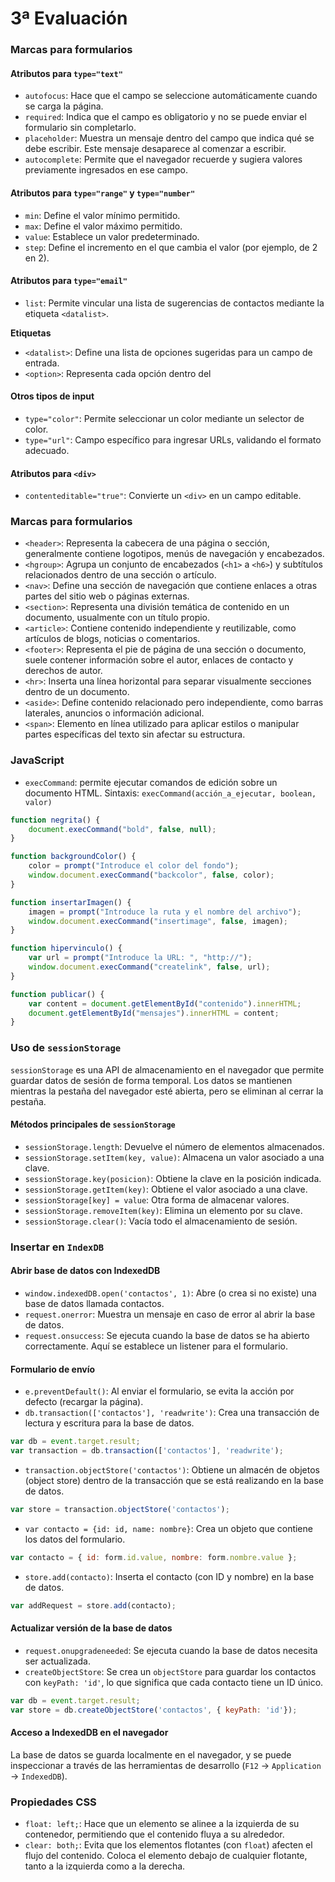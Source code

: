 # 3ª Evaluación

### Marcas para formularios

#### Atributos para `type="text"`
- `autofocus`: Hace que el campo se seleccione automáticamente cuando se carga la página.
- `required`: Indica que el campo es obligatorio y no se puede enviar el formulario sin completarlo.
- `placeholder`: Muestra un mensaje dentro del campo que indica qué se debe escribir. Este mensaje desaparece al comenzar a escribir.
- `autocomplete`: Permite que el navegador recuerde y sugiera valores previamente ingresados en ese campo.

#### Atributos para `type="range"` y `type="number"`
- `min`: Define el valor mínimo permitido.
- `max`: Define el valor máximo permitido.
- `value`: Establece un valor predeterminado.
- `step`: Define el incremento en el que cambia el valor (por ejemplo, de 2 en 2).

#### Atributos para `type="email"`
- `list`: Permite vincular una lista de sugerencias de contactos mediante la etiqueta `<datalist>`.

**Etiquetas**
- `<datalist>`: Define una lista de opciones sugeridas para un campo de entrada.
- `<option>`: Representa cada opción dentro del <datalist>, proporcionando un valor que el usuario puede seleccionar.

#### Otros tipos de input
- `type="color"`: Permite seleccionar un color mediante un selector de color.
- `type="url"`: Campo específico para ingresar URLs, validando el formato adecuado.

#### Atributos para `<div>`
- `contenteditable="true"`: Convierte un `<div>` en un campo editable.

### Marcas para formularios

- `<header>`: Representa la cabecera de una página o sección, generalmente contiene logotipos, menús de navegación y encabezados.
- `<hgroup>`: Agrupa un conjunto de encabezados (`<h1>` a `<h6>`) y subtítulos relacionados dentro de una sección o artículo.
- `<nav>`: Define una sección de navegación que contiene enlaces a otras partes del sitio web o páginas externas.
- `<section>`: Representa una división temática de contenido en un documento, usualmente con un título propio.
- `<article>`: Contiene contenido independiente y reutilizable, como artículos de blogs, noticias o comentarios.
- `<footer>`: Representa el pie de página de una sección o documento, suele contener información sobre el autor, enlaces de contacto y derechos de autor.
- `<hr>`: Inserta una línea horizontal para separar visualmente secciones dentro de un documento.
- `<aside>`: Define contenido relacionado pero independiente, como barras laterales, anuncios o información adicional.
- `<span>`: Elemento en línea utilizado para aplicar estilos o manipular partes específicas del texto sin afectar su estructura.

### JavaScript

- `execCommand`: permite ejecutar comandos de edición sobre un documento HTML.
Sintaxis: `execCommand(acción_a_ejecutar, boolean, valor)`

```javascript
function negrita() {
    document.execCommand("bold", false, null);
}

function backgroundColor() {
    color = prompt("Introduce el color del fondo");
    window.document.execCommand("backcolor", false, color);
}

function insertarImagen() {
    imagen = prompt("Introduce la ruta y el nombre del archivo");
    window.document.execCommand("insertimage", false, imagen);
}

function hipervinculo() {
    var url = prompt("Introduce la URL: ", "http://");
    window.document.execCommand("createlink", false, url);
}

function publicar() {
    var content = document.getElementById("contenido").innerHTML;
    document.getElementById("mensajes").innerHTML = content;
}
```

### Uso de `sessionStorage`

`sessionStorage` es una API de almacenamiento en el navegador que permite guardar datos de sesión de forma temporal. Los datos se mantienen mientras la pestaña del navegador esté abierta, pero se eliminan al cerrar la pestaña.

#### Métodos principales de `sessionStorage`
- `sessionStorage.length`: Devuelve el número de elementos almacenados.
- `sessionStorage.setItem(key, value)`: Almacena un valor asociado a una clave.
- `sessionStorage.key(posicion)`: Obtiene la clave en la posición indicada.
- `sessionStorage.getItem(key)`: Obtiene el valor asociado a una clave.
- `sessionStorage[key] = value`: Otra forma de almacenar valores.
- `sessionStorage.removeItem(key)`: Elimina un elemento por su clave.
- `sessionStorage.clear()`: Vacía todo el almacenamiento de sesión.

### Insertar en `IndexDB`
#### Abrir base de datos con IndexedDB
- `window.indexedDB.open('contactos', 1)`: Abre (o crea si no existe) una base de datos llamada contactos.
- `request.onerror`: Muestra un mensaje en caso de error al abrir la base de datos.
- `request.onsuccess`: Se ejecuta cuando la base de datos se ha abierto correctamente. Aquí se establece un listener para el formulario.

#### Formulario de envío
- `e.preventDefault()`: Al enviar el formulario, se evita la acción por defecto (recargar la página).
- `db.transaction(['contactos'], 'readwrite')`: Crea una transacción de lectura y escritura para la base de datos.
```javascript
var db = event.target.result;
var transaction = db.transaction(['contactos'], 'readwrite');
```
- `transaction.objectStore('contactos')`: Obtiene un almacén de objetos (object store) dentro de la transacción que se está realizando en la base de datos.
```javascript
var store = transaction.objectStore('contactos');
```
- `var contacto = {id: id, name: nombre}`: Crea un objeto que contiene los datos del formulario.
```javascript
var contacto = { id: form.id.value, nombre: form.nombre.value };
```
- `store.add(contacto)`: Inserta el contacto (con ID y nombre) en la base de datos.
```javascript
var addRequest = store.add(contacto);
```

#### Actualizar versión de la base de datos
- `request.onupgradeneeded`: Se ejecuta cuando la base de datos necesita ser actualizada.
- `createObjectStore`: Se crea un `objectStore` para guardar los contactos con `keyPath: 'id'`, lo que significa que cada contacto tiene un ID único.
```javascript
var db = event.target.result;
var store = db.createObjectStore('contactos', { keyPath: 'id'});
```

#### Acceso a IndexedDB en el navegador
La base de datos se guarda localmente en el navegador, y se puede inspeccionar a través de las herramientas de desarrollo (`F12` -> `Application` -> `IndexedDB`).

### Propiedades CSS

- `float: left;`: Hace que un elemento se alinee a la izquierda de su contenedor, permitiendo que el contenido fluya a su alrededor.
- `clear: both;`: Evita que los elementos flotantes (con `float`) afecten el flujo del contenido. Coloca el elemento debajo de cualquier flotante, tanto a la izquierda como a la derecha.
